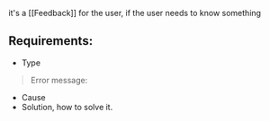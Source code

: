 it's a [[Feedback]] for the user, if the user needs to know something
## Requirements:
- Type
> Error message:
- Cause
- Solution, how to solve it.
